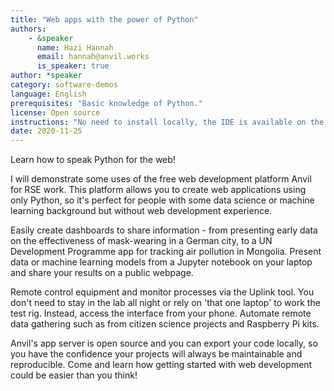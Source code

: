 ```yaml
---
title: "Web apps with the power of Python"
authors:
    - &speaker
      name: Hazi Hannah
      email: hannah@anvil.works
      is_speaker: true
author: *speaker
category: software-demos
language: English
prerequisites: "Basic knowledge of Python."
license: Open source
instructions: "No need to install locally, the IDE is available on the web at <a href='https://anvil.works' class='truncated'>https://anvil.works</a> (those following along should create a free account)."
date: 2020-11-25
---
```

Learn how to speak Python for the web!

I will demonstrate some uses of the free web development platform Anvil for RSE work. This platform allows you to create web applications using only Python, so it's perfect for people with some data science or machine learning background but without web development experience.

Easily create dashboards to share information - from presenting early data on the effectiveness of mask-wearing in a German city, to a UN Development Programme app for tracking air pollution in Mongolia. Present data or machine learning models from a Jupyter notebook on your laptop and share your results on a public webpage.

Remote control equipment and monitor processes via the Uplink tool. You don't need to stay in the lab all night or rely on 'that one laptop' to work the test rig. Instead, access the interface from your phone. Automate remote data gathering such as from citizen science projects and Raspberry Pi kits.

Anvil's app server is open source and you can export your code locally, so you have the confidence your projects will always be maintainable and reproducible. Come and learn how getting started with web development could be easier than you think!
